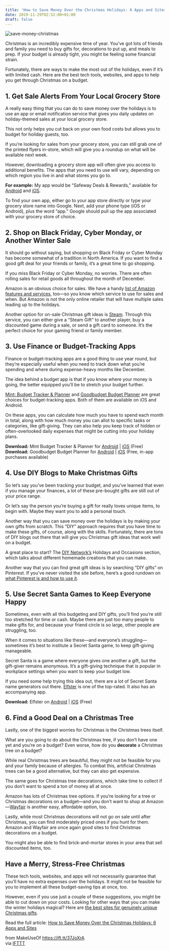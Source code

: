 ```yaml
---
title: 'How to Save Money Over the Christmas Holidays: 6 Apps and Sites'
date: 2019-11-29T02:52:00+01:00
draft: false
---
```


![save-money-christmas](https://static.makeuseof.com/wp-content/uploads/2019/11/save-money-christmas.jpg)

Christmas is an incredibly expensive time of year. You’ve got lots of friends and family you need to buy gifts for, decorations to put up, and meals to prep. If your budget is already tight, you might be feeling some financial strain.

Fortunately, there are ways to make the most out of the holidays, even if it’s with limited cash. Here are the best tech tools, websites, and apps to help you get through Christmas on a budget.

1\. Get Sale Alerts From Your Local Grocery Store
-------------------------------------------------

A really easy thing that you can do to save money over the holidays is to use an app or email notification service that gives you daily updates on holiday-themed sales at your local grocery store.

This not only helps you cut back on your own food costs but allows you to budget for holiday guests, too.

If you’re looking for sales from your grocery store, you can still grab one of the printed flyers in-store, which will give you a roundup on what will be available next week.

However, downloading a grocery store app will often give you access to additional benefits. The apps that you need to use will vary, depending on which region you live in and what stores you go to.

**For example:** My app would be “Safeway Deals & Rewards,” available for [Android](https://play.google.com/store/apps/details?id=com.safeway.client.android.safeway) and [iOS](https://apps.apple.com/us/app/safeway-deals-rewards/id521487551).

To find your own app, either go to your app store directly or type your grocery store name into Google. Next, add your phone type (iOS or Android), plus the word “app.” Google should pull up the app associated with your grocery store of choice.

2\. Shop on Black Friday, Cyber Monday, or Another Winter Sale
--------------------------------------------------------------

It should go without saying, but shopping on Black Friday or Cyber Monday has become somewhat of a tradition in North America. If you want to find a good gift deal for your friends or family, it’s a great time to go shopping.

If you miss Black Friday or Cyber Monday, no worries. There are often rolling sales for retail goods all throughout the month of December.

Amazon is an obvious choice for sales. We have a handy [list of Amazon features and services](//www.makeuseof.com/tag/amazon-services-explained/), too—so you know which service to use for sales and when. But Amazon is not the only online retailer that will have multiple sales leading up to the holidays.

Another option for on-sale Christmas gift ideas is [Steam](https://store.steampowered.com/digitalgiftcards). Through this service, you can either give a “Steam Gift” to another player, buy a discounted game during a sale, or send a gift card to someone. It’s the perfect choice for your gaming friend or family member.

3\. Use Finance or Budget-Tracking Apps
---------------------------------------

Finance or budget-tracking apps are a good thing to use year round, but they’re especially useful when you need to track down what you’re spending and where during expense-heavy months like December.

The idea behind a budget app is that if you know where your money is going, the better equipped you’ll be to stretch your budget further.

[Mint: Budget Tracker & Planner](https://www.mint.com) and [Goodbudget Budget Planner](https://goodbudget.com) are great choices for budget-tracking apps. Both of them are available on iOS and Android.

On these apps, you can calculate how much you have to spend each month in total, along with how much money you can allot to specific tasks or categories, like gift-giving. They can also help you keep track of hidden or often-overlooked daily expenses that might be cutting into your holiday plans.

**Download:** Mint Budget Tracker & Planner for [Android](https://play.google.com/store/apps/details?id=com.mint) | [iOS](https://apps.apple.com/us/app/mint-personal-finance-money/id300238550) (Free)  
**Download:** Goodbudget Budget Planner for [Android](https://play.google.com/store/apps/details?id=com.dayspringtech.envelopes) | [iOS](https://apps.apple.com/us/app/id471112395) (Free, in-app purchases available)

4\. Use DIY Blogs to Make Christmas Gifts
-----------------------------------------

So let’s say you’ve been tracking your budget, and you’ve learned that even if you manage your finances, a lot of these pre-bought gifts are still out of your price range.

Or let’s say the person you’re buying a gift for really loves unique items, to begin with. Maybe they want you to add a personal touch.

Another way that you can save money over the holidays is by making your own gifts from scratch. This “DIY” approach requires that you have time to make these gifts, of course, along with the skills. Fortunately, there are tons of DIY blogs out there that will give you Christmas gift ideas that work well on a budget.

A great place to start? The [DIY Network’s](https://www.diynetwork.com/how-to/topics/holidays-and-occasions) Holidays and Occasions section, which talks about different homemade creations that you can make.

Another way that you can find great gift ideas is by searching “DIY gifts” on Pinterest. If you’ve never visited the site before, here’s a good rundown on [what Pinterest is and how to use it](//www.makeuseof.com/tag/what-is-pinterest/).

5\. Use Secret Santa Games to Keep Everyone Happy
-------------------------------------------------

Sometimes, even with all this budgeting and DIY gifts, you’ll find you’re still too stretched for time or cash. Maybe there are just too many people to make gifts for, and because your friend circle is so large, other people are struggling, too.

When it comes to situations like these—and everyone’s struggling—sometimes it’s best to institute a Secret Santa game, to keep gift-giving manageable.

Secret Santa is a game where everyone gives one another a gift, but the gift-giver remains anonymous. It’s a gift-giving technique that is popular in workplace settings when you want to keep your budget low.

If you need some help trying this idea out, there are a lot of Secret Santa name generators out there. [Elfster](https://www.elfster.com) is one of the top-rated. It also has an accompanying app.

**Download:** Elfster on [Android](https://play.google.com/store/apps/details?id=com.elfster.elfdroid) | [iOS](https://apps.apple.com/app/elfster-secret-santa-generator/id751594890) (Free)

6\. Find a Good Deal on a Christmas Tree
----------------------------------------

Lastly, one of the biggest worries for Christmas is the Christmas trees itself.

What are you going to do about the Christmas tree, if you don’t have one yet and you’re on a budget? Even worse, how do you **decorate** a Christmas tree on a budget?

While real Christmas trees are beautiful, they might not be feasible for you and your family because of allergies. To combat this, artificial Christmas trees can be a good alternative, but they can also get expensive.

The same goes for Christmas tree decorations, which take time to collect if you don’t want to spend a ton of money all at once.

Amazon has lots of Christmas tree options. If you’re looking for a tree or Christmas decorations on a budget—and you don’t want to shop at Amazon—[Wayfair](https://www.wayfair.com/holiday) is another easy, affordable option, too.

Lastly, while most Christmas decorations will not go on sale until after Christmas, you can find moderately priced ones if you hunt for them. Amazon and Wayfair are once again good sites to find Christmas decorations on a budget.

You might also be able to find brick-and-mortar stores in your area that sell discounted items, too.

Have a Merry, Stress-Free Christmas
-----------------------------------

These tech tools, websites, and apps will not necessarily guarantee that you’ll have no extra expenses over the holidays. It might not be feasible for you to implement all these budget-saving tips at once, too.

However, even if you use just a couple of these suggestions, you might be able to cut down on your costs. Looking for other ways that you can make the winter holidays magical? Here are [the best sites for genuinely unique Christmas gifts](//www.makeuseof.com/tag/sites-unique-christmas-gifts/).

Read the full article: [How to Save Money Over the Christmas Holidays: 6 Apps and Sites](https://www.makeuseof.com/tag/save-money-christmas-holidays/)

  
  
from MakeUseOf https://ift.tt/37JoXrA  
via [IFTTT](https://ifttt.com/?ref=da&site=blogger)
